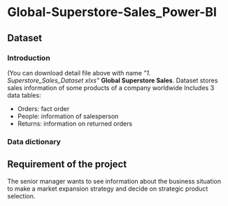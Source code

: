 # Global-Superstore-Sales_Power-BI
## Dataset 
### Introduction 
(You can download detail file above with name _"1. Superstore_Sales_Dataset xlxs"_
**Global Superstore Sales**. Dataset stores sales information of some products of a company worldwide
Includes 3 data tables: 
* Orders: fact order
* People: information of salesperson
* Returns: information on returned orders
### Data dictionary

## Requirement of the project
The senior manager wants to see information about the business situation to make a market expansion strategy and decide on strategic product selection.
## 
